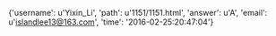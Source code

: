 {'username': u'Yixin_Li', 'path': u'1151/1151.html', 'answer': u'A', 'email': u'islandlee13@163.com', 'time': '2016-02-25:20:47:04'}